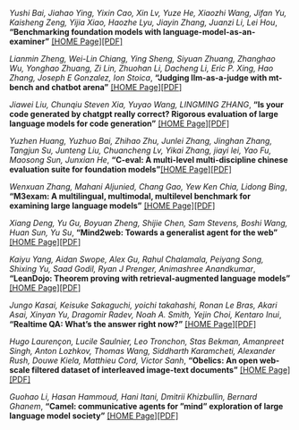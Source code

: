 *Yushi Bai, Jiahao Ying, Yixin Cao, Xin Lv, Yuze He, Xiaozhi Wang, Jifan Yu, Kaisheng Zeng, Yijia Xiao, Haozhe Lyu, Jiayin Zhang, Juanzi Li, Lei Hou*, **“Benchmarking foundation models with language-model-as-an-examiner”** [[HOME Page]](https://proceedings.neurips.cc/paper_files/paper/2023/hash/f64e55d03e2fe61aa4114e49cb654acb-Abstract-Datasets_and_Benchmarks.html)[[PDF]](https://proceedings.neurips.cc/paper_files/paper/2023/file/f64e55d03e2fe61aa4114e49cb654acb-Paper-Datasets_and_Benchmarks.pdf)



*Lianmin Zheng, Wei-Lin Chiang, Ying Sheng, Siyuan Zhuang, Zhanghao Wu, Yonghao Zhuang, Zi Lin, Zhuohan Li, Dacheng Li, Eric P. Xing, Hao Zhang, Joseph E Gonzalez, Ion Stoica*, **“Judging llm-as-a-judge with mt-bench and chatbot arena”** [[HOME Page]](https://proceedings.neurips.cc/paper_files/paper/2023/hash/91f18a1287b398d378ef22505bf41832-Abstract-Datasets_and_Benchmarks.html)[[PDF]](https://proceedings.neurips.cc/paper_files/paper/2023/file/91f18a1287b398d378ef22505bf41832-Paper-Datasets_and_Benchmarks.pdf)



*Jiawei Liu, Chunqiu Steven Xia, Yuyao Wang, LINGMING ZHANG*, **“Is your code generated by chatgpt really correct? Rigorous evaluation of large language models for code generation”** [[HOME Page]](https://proceedings.neurips.cc/paper_files/paper/2023/hash/43e9d647ccd3e4b7b5baab53f0368686-Abstract-Conference.html)[[PDF]](https://proceedings.neurips.cc/paper_files/paper/2023/file/43e9d647ccd3e4b7b5baab53f0368686-Paper-Conference.pdf)



*Yuzhen Huang, Yuzhuo Bai, Zhihao Zhu, Junlei Zhang, Jinghan Zhang, Tangjun Su, Junteng Liu, Chuancheng Lv, Yikai Zhang, jiayi lei, Yao Fu, Maosong Sun, Junxian He*, **“C-eval: A multi-level multi-discipline chinese evaluation suite for foundation models”**[[HOME Page]](https://proceedings.neurips.cc/paper_files/paper/2023/hash/c6ec1844bec96d6d32ae95ae694e23d8-Abstract-Datasets_and_Benchmarks.html)[[PDF]](https://proceedings.neurips.cc/paper_files/paper/2023/file/c6ec1844bec96d6d32ae95ae694e23d8-Paper-Datasets_and_Benchmarks.pdf)



*Wenxuan Zhang, Mahani Aljunied, Chang Gao, Yew Ken Chia, Lidong Bing*, **“M3exam: A multilingual, multimodal, multilevel benchmark for examining large language models”** [[HOME Page]](https://proceedings.neurips.cc/paper_files/paper/2023/hash/117c5c8622b0d539f74f6d1fb082a2e9-Abstract-Datasets_and_Benchmarks.html)[[PDF]](https://proceedings.neurips.cc/paper_files/paper/2023/file/117c5c8622b0d539f74f6d1fb082a2e9-Paper-Datasets_and_Benchmarks.pdf)



*Xiang Deng, Yu Gu, Boyuan Zheng, Shijie Chen, Sam Stevens, Boshi Wang, Huan Sun, Yu Su*, **“Mind2web: Towards a generalist agent for the web”** [[HOME Page]](https://proceedings.neurips.cc/paper_files/paper/2023/hash/5950bf290a1570ea401bf98882128160-Abstract-Datasets_and_Benchmarks.html)[[PDF]](https://proceedings.neurips.cc/paper_files/paper/2023/file/5950bf290a1570ea401bf98882128160-Paper-Datasets_and_Benchmarks.pdf)



*Kaiyu Yang, Aidan Swope, Alex Gu, Rahul Chalamala, Peiyang Song, Shixing Yu, Saad Godil, Ryan J Prenger, Animashree Anandkumar*, **“LeanDojo: Theorem proving with retrieval-augmented language models”** [[HOME Page]](https://proceedings.neurips.cc/paper_files/paper/2023/hash/4441469427094f8873d0fecb0c4e1cee-Abstract-Datasets_and_Benchmarks.html)[[PDF]](https://proceedings.neurips.cc/paper_files/paper/2023/file/4441469427094f8873d0fecb0c4e1cee-Paper-Datasets_and_Benchmarks.pdf)



*Jungo Kasai, Keisuke Sakaguchi, yoichi takahashi, Ronan Le Bras, Akari Asai, Xinyan Yu, Dragomir Radev, Noah A. Smith, Yejin Choi, Kentaro Inui*, **“Realtime QA: What’s the answer right now?”** [[HOME Page]](https://proceedings.neurips.cc/paper_files/paper/2023/hash/9941624ef7f867a502732b5154d30cb7-Abstract-Datasets_and_Benchmarks.html)[[PDF]](https://proceedings.neurips.cc/paper_files/paper/2023/file/9941624ef7f867a502732b5154d30cb7-Paper-Datasets_and_Benchmarks.pdf)



*Hugo Laurençon, Lucile Saulnier, Leo Tronchon, Stas Bekman, Amanpreet Singh, Anton Lozhkov, Thomas Wang, Siddharth Karamcheti, Alexander Rush, Douwe Kiela, Matthieu Cord, Victor Sanh*, **“Obelics: An open web-scale filtered dataset of interleaved image-text documents”** [[HOME Page]](https://proceedings.neurips.cc/paper_files/paper/2023/hash/e2cfb719f58585f779d0a4f9f07bd618-Abstract-Datasets_and_Benchmarks.html)[[PDF]](https://proceedings.neurips.cc/paper_files/paper/2023/file/e2cfb719f58585f779d0a4f9f07bd618-Paper-Datasets_and_Benchmarks.pdf)



*Guohao Li, Hasan Hammoud, Hani Itani, Dmitrii Khizbullin, Bernard Ghanem*, **“Camel: communicative agents for ”mind” exploration of large language model society”** [[HOME Page]](https://proceedings.neurips.cc/paper_files/paper/2023/hash/a3621ee907def47c1b952ade25c67698-Abstract-Conference.html)[[PDF]](https://proceedings.neurips.cc/paper_files/paper/2023/file/a3621ee907def47c1b952ade25c67698-Paper-Conference.pdf)
